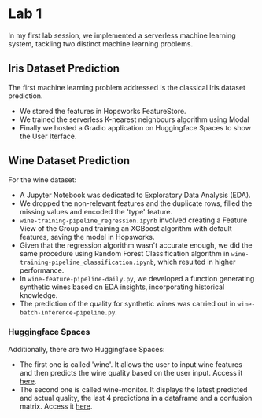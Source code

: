 # Lab 1

In my first lab session, we implemented a serverless machine learning system, tackling two distinct machine learning problems.

## Iris Dataset Prediction

The first machine learning problem addressed is the classical Iris dataset prediction.
- We stored the features in Hopsworks FeatureStore.
- We trained the serverless K-nearest neighbours algorithm using Modal
- Finally we hosted a Gradio application on Huggingface Spaces to show the User Iterface.


## Wine Dataset Prediction

For the wine dataset:
- A Jupyter Notebook was dedicated to Exploratory Data Analysis (EDA).
- We dropped the non-relevant features and the duplicate rows, filled the missing values and encoded the 'type' feature.
- `wine-training-pipeline_regression.ipynb` involved creating a Feature View of the Group and training an XGBoost algorithm with default features, saving the model in Hopsworks.
- Given that the regression algorithm wasn't accurate enough, we did the same procedure using Random Forest Classification algorithm in `wine-training-pipeline_classification.ipynb`, which resulted in higher performance.
- In `wine-feature-pipeline-daily.py`, we developed a function generating synthetic wines based on EDA insights, incorporating historical knowledge.
- The prediction of the quality for synthetic wines was carried out in `wine-batch-inference-pipeline.py`.

### Huggingface Spaces
Additionally, there are two Huggingface Spaces:
- The first one is called 'wine'. It allows the user to input wine features and then predicts the wine quality based on the user input. Access it [here](https://laura000-wine.hf.space/).
- The second one is called wine-monitor. It displays the latest predicted and actual quality, the last 4 predictions in a dataframe and a confusion matrix. Access it [here](https://laura000-wine-monitor.hf.space).
